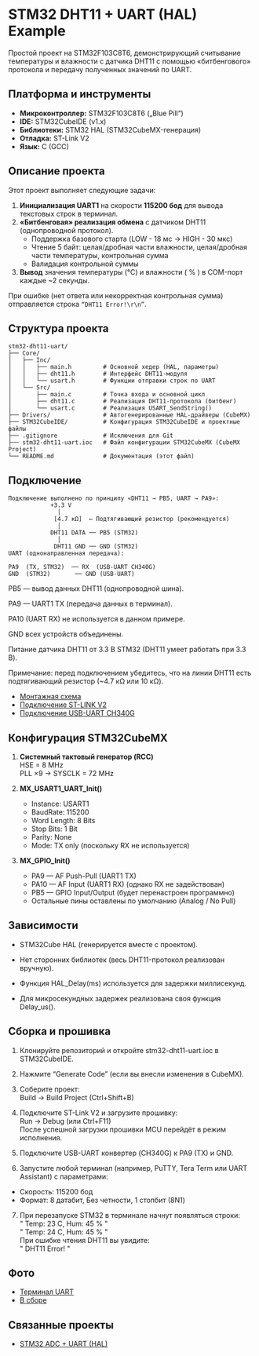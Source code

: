 # STM32 DHT11 + UART (HAL) Example

 Простой проект на STM32F103C8T6, демонстрирующий считывание температуры и влажности с датчика DHT11 с помощью «битбенгового» протокола и передачу полученных значений по UART.

## Платформа и инструменты

- **Микроконтроллер:** STM32F103C8T6 („Blue Pill“)  
- **IDE:** STM32CubeIDE (v1.x)  
- **Библиотеки:** STM32 HAL (STM32CubeMX-генерация)  
- **Отладка:** ST-Link V2  
- **Язык:** C (GCC)  

## Описание проекта

Этот проект выполняет следующие задачи:

1. **Инициализация UART1** на скорости **115200 бод** для вывода текстовых строк в терминал.  
2. **«Битбенговая» реализация обмена** с датчиком DHT11 (однопроводной протокол).  
   - Поддержка базового старта (LOW - 18 мс → HIGH - 30 мкс)  
   - Чтение 5 байт: целая/дробная части влажности, целая/дробная части температуры, контрольная сумма  
   - Валидация контрольной суммы  
3. **Вывод** значения температуры (°C) и влажности ( % ) в COM-порт каждые ~2 секунды.  

При ошибке (нет ответа или некорректная контрольная сумма) отправляется строка `“DHT11 Error!\r\n”`.

## Структура проекта
```
stm32-dht11-uart/
├── Core/                  
│   ├── Inc/               
│   │   ├── main.h         # Основной хедер (HAL, параметры)
│   │   ├── dht11.h        # Интерфейс DHT11-модуля
│   │   └── usart.h        # Функции отправки строк по UART
│   └── Src/               
│       ├── main.c         # Точка входа и основной цикл
│       ├── dht11.c        # Реализация DHT11-протокола (битбенг)
│       └── usart.c        # Реализация USART_SendString()
├── Drivers/               # Автогенерированные HAL-драйверы (CubeMX)
├── STM32CubeIDE/          # Конфигурация STM32CubeIDE и проектные файлы
├── .gitignore             # Исключения для Git
├── stm32-dht11-uart.ioc   # Файл конфигурации STM32CubeMX (CubeMX Project)
└── README.md              # Документация (этот файл)
```

## Подключение
```
Подключение выполнено по принципу «DHT11 → PB5, UART → PA9»:
            +3.3 V
              │
             [4.7 кΩ]  ← Подтягивающий резистор (рекомендуется)
              │
            DHT11 DATA ── PB5 (STM32)
              │
             DHT11 GND ── GND (STM32)
UART (однонаправленная передача):

PA9  (TX, STM32)  ── RX  (USB-UART CH340G)
GND  (STM32)       ── GND (USB-UART)

```
PB5 — вывод данных DHT11 (однопроводной шина).

PA9 — UART1 TX (передача данных в терминал).

PA10 (UART RX) не используется в данном примере.

GND всех устройств объединены.

Питание датчика DHT11 от 3.3 В STM32 (DHT11 умеет работать при 3.3 В).

Примечание: перед подключением убедитесь, что на линии DHT11 есть подтягивающий резистор (~4.7 кΩ или 10 кΩ).

 - [Монтажная схема](https://github.com/user-attachments/assets/6f4d5bcc-cd08-4d18-9db2-8c4958182d57)
 - [Подключение ST-LINK V2](https://github.com/user-attachments/assets/11cf20ef-1757-43f4-bd80-f0e9caa32841)
 - [Подключение USB-UART CH340G](https://github.com/user-attachments/assets/635f70f6-237e-441c-b5aa-54983d74e659)

## Конфигурация STM32CubeMX  

1. **Системный тактовый генератор (RCC)**  
   HSE = 8 MHz  
   PLL ×9 → SYSCLK = 72 MHz  

2. **MX_USART1_UART_Init()**  
   - Instance: USART1  
   - BaudRate: 115200  
   - Word Length: 8 Bits  
   - Stop Bits: 1 Bit  
   - Parity: None  
   - Mode: TX only (поскольку RX не используется)  

3. **MX_GPIO_Init()**  
   - PA9 — AF Push-Pull (UART1 TX)  
   - PA10 — AF Input (UART1 RX) (однако RX не задействован)  
   - PB5 — GPIO Input/Output (будет перенастроен программно)  
   - Остальные пины оставлены по умолчанию (Analog / No Pull)

## Зависимости

 - STM32Cube HAL (генерируется вместе с проектом).

 - Нет сторонних библиотек (весь DHT11-протокол реализован вручную).

 - Функция HAL_Delay(ms) используется для задержки миллисекунд.

 - Для микросекундных задержек реализована своя функция Delay_us().

## Сборка и прошивка

1. Клонируйте репозиторий и откройте stm32-dht11-uart.ioc в STM32CubeIDE.

2. Нажмите “Generate Code” (если вы внесли изменения в CubeMX).

3. Соберите проект:  
Build → Build Project   (Ctrl+Shift+B) 

4. Подключите ST-Link V2 и загрузите прошивку:  
Run → Debug   (или Ctrl+F11)  
После успешной загрузки прошивки MCU перейдёт в режим исполнения.

5. Подключите USB-UART конвертер (CH340G) к PA9 (TX) и GND.

6. Запустите любой терминал (например, PuTTY, Tera Term или UART Assistant) с параметрами:  
 - Скорость: 115200 бод
 - Формат: 8 датабит, Без четности, 1 стопбит (8N1)

7. При перезапуске STM32 в терминале начнут появляться строки:  
" Temp: 23 C, Hum: 45 % "  
" Temp: 24 C, Hum: 45 % "  
При ошибке чтения DHT11 вы увидите:  
" DHT11 Error! "  

## Фото  
 - [Терминал UART](https://github.com/user-attachments/assets/f2a5f389-6457-4f75-9f6d-80e8b486abe2)  
 - [В сборе](https://github.com/user-attachments/assets/f87c732d-34a3-491a-b948-3b8e710a2efd)

## Связанные проекты  

 - [STM32 ADC + UART (HAL)](https://github.com/Metabolisto/stm32_adc_uart_hal)